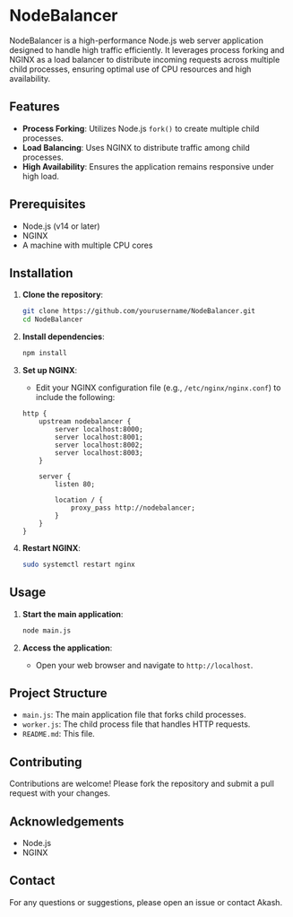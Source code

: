 # NodeBalancer

NodeBalancer is a high-performance Node.js web server application designed to handle high traffic efficiently. It leverages process forking and NGINX as a load balancer to distribute incoming requests across multiple child processes, ensuring optimal use of CPU resources and high availability.

## Features

- **Process Forking**: Utilizes Node.js `fork()` to create multiple child processes.
- **Load Balancing**: Uses NGINX to distribute traffic among child processes.
- **High Availability**: Ensures the application remains responsive under high load.

## Prerequisites

- Node.js (v14 or later)
- NGINX
- A machine with multiple CPU cores

## Installation

1. **Clone the repository**:
    ```bash
    git clone https://github.com/yourusername/NodeBalancer.git
    cd NodeBalancer
    ```

2. **Install dependencies**:
    ```bash
    npm install
    ```

3. **Set up NGINX**:
    - Edit your NGINX configuration file (e.g., `/etc/nginx/nginx.conf`) to include the following:
    ```nginx
    http {
        upstream nodebalancer {
            server localhost:8000;
            server localhost:8001;
            server localhost:8002;
            server localhost:8003;
        }

        server {
            listen 80;

            location / {
                proxy_pass http://nodebalancer;
            }
        }
    }
    ```

4. **Restart NGINX**:
    ```bash
    sudo systemctl restart nginx
    ```

## Usage

1. **Start the main application**:
    ```bash
    node main.js
    ```

2. **Access the application**:
    - Open your web browser and navigate to `http://localhost`.

## Project Structure

- `main.js`: The main application file that forks child processes.
- `worker.js`: The child process file that handles HTTP requests.
- `README.md`: This file.

## Contributing

Contributions are welcome! Please fork the repository and submit a pull request with your changes.

## Acknowledgements

- Node.js
- NGINX

## Contact

For any questions or suggestions, please open an issue or contact Akash.

